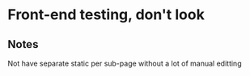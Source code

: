 # Front-end testing, don't look
[](guillaumequenneville.github.io)

## Notes
Not have separate static per sub-page without a lot of manual editting
